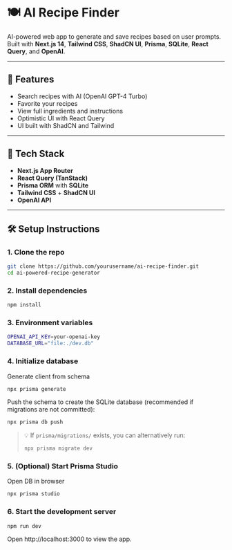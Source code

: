 # 🍽️ AI Recipe Finder

AI-powered web app to generate and save recipes based on user prompts. Built with **Next.js 14**, **Tailwind CSS**, **ShadCN UI**, **Prisma**, **SQLite**, **React Query**, and **OpenAI**.

---

## 🚀 Features

- Search recipes with AI (OpenAI GPT-4 Turbo)
- Favorite your recipes
- View full ingredients and instructions
- Optimistic UI with React Query
- UI built with ShadCN and Tailwind

---

## 🧱 Tech Stack

- **Next.js App Router**
- **React Query (TanStack)**
- **Prisma ORM** with **SQLite**
- **Tailwind CSS** + **ShadCN UI**
- **OpenAI API**

---

## 🛠️ Setup Instructions

### 1. Clone the repo

```bash
git clone https://github.com/yourusername/ai-recipe-finder.git
cd ai-powered-recipe-generator
```

### 2. Install dependencies

```bash
npm install
```

### 3. Environment variables

```bash
OPENAI_API_KEY=your-openai-key
DATABASE_URL="file:./dev.db"
```

### 4. Initialize database

Generate client from schema

```bash
npx prisma generate
```

Push the schema to create the SQLite database (recommended if migrations are not committed):

```bash
npx prisma db push
```

> 💡 If `prisma/migrations/` exists, you can alternatively run:
>
> ```bash
> npx prisma migrate dev
> 

### 5. (Optional) Start Prisma Studio

Open DB in browser

```bash
npx prisma studio
```

### 6. Start the development server

```bash
npm run dev
```

Open http://localhost:3000 to view the app.
